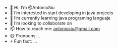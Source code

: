 - 👋 Hi, I’m @AntonioSiu
- 👀 I’m interested in start developing in java projects  
- 🌱 I’m currently learning java programing languaje
- 💞️ I’m looking to collaborate on 
- 📫 How to reach me: antoniosiu@gmail.com  
- 😄 Pronouns: ...
- ⚡ Fun fact: ...

<!---
AntonioSiu/AntonioSiu is a ✨ special ✨ repository because its `README.md` (this file) appears on your GitHub profile.
You can click the Preview link to take a look at your changes.
--->
